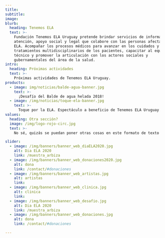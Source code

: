 ```yaml
---
title:
subtitle:
image:
blurb:
  heading: Tenemos ELA
  text: >-
    Fundación Tenemos ELA Uruguay pretende brindar servicios de información,
    atención, apoyo social y legal que colabore con las personas afectadas con
    ELA. Acompañar los procesos médicos para avanzar en los cuidados y
    tratamientos multidisciplinarios de los pacientes, capacitar al equipo
    técnico y promover la articulación con los actores sociales y
    gubernamentales del área de la salud.
intro:
  heading: Próximas actividades
  text: >-
    Próximas actividades de Tenemos ELA Uruguay.
products:
  - image: img/noticias/balde-agua-banner.jpg
    text: >-
      ¡Desafío del Balde de agua helada 2018!
  - image: /img/noticias/toque-ela-banner.jpg
    text: >-
      Toque por la ELA. Espectáculo a beneficio de Tenemos ELA Uruguay.
values:
  heading: Otra sección?
  image: /img/logo-rojo-circ.jpg
  text: >-
    No sé, quizás se puedan poner otras cosas en este formato de texto de un lado e imagen del otro...

slider:
  - image: /img/banners/banner_web_diaELA2020.jpg
    alt: Dia ELA 2020
    link: /muestra_arbiza
  - image: /img/banners/banner_web_donaciones2020.jpg
    alt: dona
    link: /contact/#donaciones
  - image: /img/banners/banner_web_artistas.jpg
    alt: artistas
    link:
  - image: /img/banners/banner_web_clinica.jpg
    alt: clinica
    link:
  - image: /img/banners/banner_web_desafio.jpg
    alt: Dia ELA 2020
    link: /muestra_arbiza
  - image: /img/banners/banner_web_donaciones.jpg
    alt: dona
    link: /contact/#donaciones

---
```

